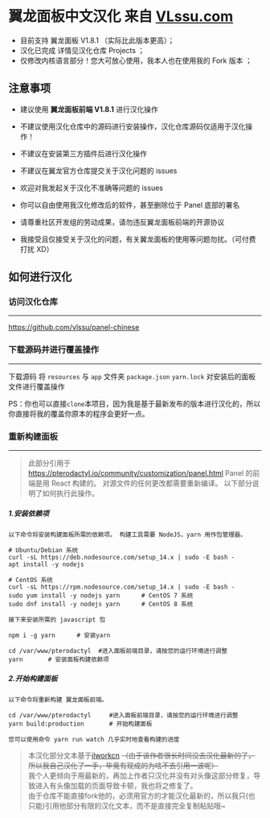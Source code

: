 # 翼龙面板中文汉化 来自 [VLssu.com](https://vlssu.com/)

- 目前支持 翼龙面板 V1.8.1 （实际比此版本更高）；
- 汉化已完成 详情见汉化仓库 Projects ；
- 仅修改内核语言部分！您大可放心使用，我本人也在使用我的 Fork 版本 ；

## 注意事项
- 建议使用 **翼龙面板前端 V1.8.1** 进行汉化操作

- 不建议使用汉化仓库中的源码进行安装操作，汉化仓库源码仅适用于汉化操作！

- 不建议在安装第三方插件后进行汉化操作

- 不建议在翼龙官方仓库提交关于汉化问题的 issues

- 欢迎对我发起关于汉化不准确等问题的 issues

- 你可以自由使用我汉化修改后的软件，甚至删除位于 Panel 底部的署名

- 请尊重社区开发组的劳动成果，请勿违反翼龙面板前端的开源协议

- 我接受且仅接受关于汉化的问题，有关翼龙面板的使用等问题勿扰。（可付费打扰 XD）





## 如何进行汉化

### 访问汉化仓库
                
----
https://github.com/vlssu/panel-chinese

### 下载源码并进行覆盖操作
                
----
下载源码 将 `resources` 与 `app` 文件夹 `package.json` `yarn.lock` 对安装后的面板文件进行覆盖操作

PS：你也可以直接`clone`本项目，因为我是基于最新发布的版本进行汉化的，所以你直接将我的覆盖你原本的程序会更好一点。


### 重新构建面板
                
----
> 此部分引用于 https://pterodactyl.io/community/customization/panel.html
> Panel 的前端是用 React 构建的。 对源文件的任何更改都需要重新编译。
以下部分说明了如何执行此操作。 

##### 1.安装依赖项
`以下命令将安装构建面板所需的依赖项。 构建工具需要 NodeJS，yarn 用作包管理器。`
```
# Ubuntu/Debian 系统
curl -sL https://deb.nodesource.com/setup_14.x | sudo -E bash -
apt install -y nodejs

# CentOS 系统
curl -sL https://rpm.nodesource.com/setup_14.x | sudo -E bash -
sudo yum install -y nodejs yarn      # CentOS 7 系统
sudo dnf install -y nodejs yarn      # CentOS 8 系统
```
`接下来安装所需的 javascript 包`
```
npm i -g yarn      # 安装yarn

cd /var/www/pterodactyl  #进入面板前端目录，请按您的运行环境进行调整
yarn       # 安装面板构建依赖项
```
##### 2.开始构建面板
`以下命令将重新构建 翼龙面板前端。`
```
cd /var/www/pterodactyl     #进入面板前端目录，请按您的运行环境进行调整
yarn build:production       # 开始构建面板
```

`您可以使用命令 yarn run watch 几乎实时地查看构建的进度`

> 本汉化部分文本基于[ilworkcn](https://github.com/ilworkcn) ~~（由于该作者很长时间没去汉化最新的了，所以我自己汉化了一手，毕竟有现成的为啥不去引用一波呢）~~<br>
> 我个人更倾向于用最新的，再加上作者只汉化并没有对头像这部分修复，导致进入有头像加载的页面导致卡顿，我也将之修复了。<br>
> 由于仓库不能直接fork他的，必须用官方的才能汉化最新的，所以我只(也只能)引用他部分有限的汉化文本，而不是直接完全复制粘贴哦~
